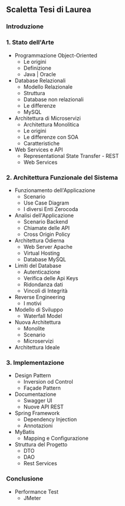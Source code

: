 ## Scaletta Tesi di Laurea

### Introduzione

### 1. Stato dell'Arte
* Programmazione Object-Oriented
    * Le origini
    * Definizione
    * Java | Oracle
* Database Relazionali
    * Modello Relazionale
    * Struttura
    * Database non relazionali
    * Le differenze
    * MySQL
* Architettura di Microservizi
    * Architettura Monolitica
    * Le origini
    * Le differenze con SOA
    * Caratteristiche
* Web Services e API
    * Representational State Transfer - REST
    * Web Services

### 2. Architettura Funzionale del Sistema
* Funzionamento dell'Applicazione
    * Scenario
    * Use Case Diagram
    * I diversi Enti Zerocoda
* Analisi dell'Applicazione
    * Scenario Backend
    * Chiamate delle API
    * Cross Origin Policy
* Architettura Odierna
    * Web Server Apache
    * Virtual Hosting
    * Database MySQL
* Limiti del Database
    * Autenticazione
    * Verifica delle Api Keys
    * Ridondanza dati
    * Vincoli di Integrità
* Reverse Engineering
    * I motivi
* Modello di Sviluppo
    * Waterfall Model 
* Nuova Architettura
    * Monolite
    * Scenario
    * Microservizi
* Architettura Ideale

### 3. Implementazione
* Design Pattern
    * Inversion od Control
    * Façade Pattern
* Documentazione
    * Swagger UI
    * Nuove API REST
* Spring Framework
    * Dependency Injection
    * Annotazioni
* MyBatis
    * Mapping e Configurazione
* Struttura del Progetto
    * DTO
    * DAO
    * Rest Services


### Conclusione
* Performance Test
    * JMeter